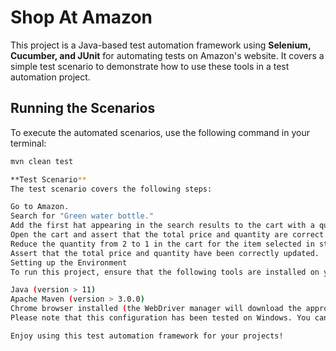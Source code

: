 # Shop At Amazon 

This project is a Java-based test automation framework using **Selenium, Cucumber, and JUnit** for automating tests on Amazon's website. It covers a simple test scenario to demonstrate how to use these tools in a test automation project.

## Running the Scenarios

To execute the automated scenarios, use the following command in your terminal:

```bash
mvn clean test

**Test Scenario**
The test scenario covers the following steps:

Go to Amazon.
Search for "Green water bottle."
Add the first hat appearing in the search results to the cart with a quantity of 2.
Open the cart and assert that the total price and quantity are correct.
Reduce the quantity from 2 to 1 in the cart for the item selected in step 3.
Assert that the total price and quantity have been correctly updated.
Setting up the Environment
To run this project, ensure that the following tools are installed on your system:

Java (version > 11)
Apache Maven (version > 3.0.0)
Chrome browser installed (the WebDriver manager will download the appropriate driver for your Chrome version)
Please note that this configuration has been tested on Windows. You can also modify the browser used in the Driver class if needed.

Enjoy using this test automation framework for your projects!

